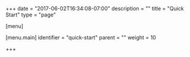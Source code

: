 +++
date = "2017-06-02T16:34:08-07:00"
description = ""
title = "Quick Start"
type = "page"

[menu]

  [menu.main]
    identifier = "quick-start"
    parent = ""
    weight = 10

+++


